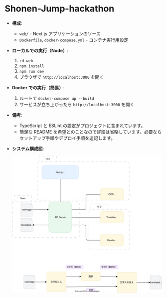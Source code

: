 # Shonen-Jump-hackathon

- **構成**:
  - `web/` - Next.js アプリケーションのソース
  - `Dockerfile`, `docker-compose.yml` - コンテナ実行用設定

- **ローカルでの実行（Node）**:
  1. `cd web`
  2. `npm install`
  3. `npm run dev`
  4. ブラウザで `http://localhost:3000` を開く

- **Docker での実行（簡易）**:
  1. ルートで `docker-compose up --build`
  2. サービスが立ち上がったら `http://localhost:3000` を開く

- **備考**:
  - TypeScript と ESLint の設定がプロジェクトに含まれています。
  - 簡潔な README を希望とのことなので詳細は省略しています。必要ならセットアップ手順やデプロイ手順を追記します。
 
- **システム構成図**:
  
  ![](./docs/readonly.drawio.svg)
